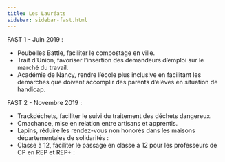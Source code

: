 ```yaml
---
title: Les Lauréats 
sidebar: sidebar-fast.html
---
```


FAST 1 - Juin 2019 : 
- Poubelles Battle, faciliter le compostage en ville.
- Trait d’Union, favoriser l’insertion des demandeurs d’emploi sur le marché du travail.
- Académie de Nancy, rendre l’école plus inclusive en facilitant les démarches que doivent accomplir des parents d’élèves en situation de handicap.

FAST 2 - Novembre 2019 :
- Trackdéchets, faciliter le suivi du traitement des déchets dangereux.
- Cmachance, mise en relation entre artisans et apprentis. 
- Lapins, réduire les rendez-vous non honorés dans les maisons départementales de solidarités :
- Classe à 12, faciliter le passage en classe à 12 pour les professeurs de CP en REP et REP+ : 
